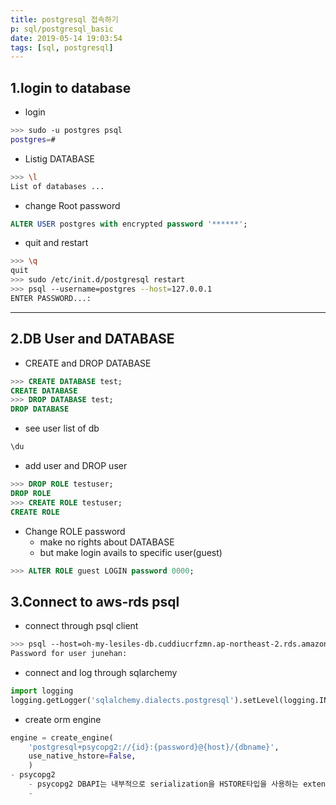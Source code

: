 ```yaml
---
title: postgresql 접속하기
p: sql/postgresql_basic
date: 2019-05-14 19:03:54
tags: [sql, postgresql]
---
```


## 1.login to database
- login
```bash
>>> sudo -u postgres psql
postgres=#
```
- Listig DATABASE
```bash
>>> \l
List of databases ...
```

- change Root password
```sql
ALTER USER postgres with encrypted password '******';
```

- quit and restart
```bash
>>> \q
quit
>>> sudo /etc/init.d/postgresql restart
>>> psql --username=postgres --host=127.0.0.1
ENTER PASSWORD...:
```
***
## 2.DB User and DATABASE

- CREATE and DROP DATABASE
```sql
>>> CREATE DATABASE test;
CREATE DATABASE
>>> DROP DATABASE test;
DROP DATABASE
```

- see user list of db
```sql
\du
```
- add user and DROP user
```sql
>>> DROP ROLE testuser;
DROP ROLE
>>> CREATE ROLE testuser;
CREATE ROLE
```
- Change ROLE password
    - make no rights about DATABASE
    - but make login avails to specific user(guest)
```sql
>>> ALTER ROLE guest LOGIN password 0000;
```
## 3.Connect to aws-rds psql
- connect through psql client
```bash
>>> psql --host=oh-my-lesiles-db.cuddiucrfzmn.ap-northeast-2.rds.amazonaws.com --port=5432 --username=junehan --password --dbname=oh_my_lesiles_db
Password for user junehan:
```

- connect and log through sqlarchemy
```python
import logging
logging.getLogger('sqlalchemy.dialects.postgresql').setLevel(logging.INFO)
```
- create orm engine
```python
engine = create_engine(
    'postgresql+psycopg2://{id}:{password}@{host}/{dbname}',
    use_native_hstore=False,
    )
- psycopg2
    - psycopg2 DBAPI는 내부적으로 serialization을 HSTORE타입을 사용하는 extension을 포함한다.
    - 
```
